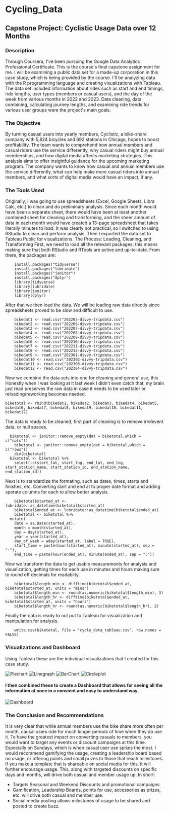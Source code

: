# Cycling_Data
## Capstone Project: Cyclistic Usage Data over 12 Months
### Description 
Through Coursera, I've been pursuing the Google Data Analytics Professional Certificate. This is the course's final capstone assignment for me. I will be examining a public data set for a made-up corporation in this case study, which is being provided by the course. I'll be analyzing data with the R programming language and creating visualizations with Tableau. The data set included information about rides such as start and end timings, ride lengths, user types (members or casual users), and the day of the week from various months in 2022 and 2023. Data cleaning, data combining, calculating journey lengths, and examining ride trends for various user groups were the project's main goals.
### The Objective
By turning casual users into yearly members, Cyclistic, a bike-share company with 5,824 bicycles and 692 stations in Chicago, hopes to boost profitability. The team wants to comprehend how annual members and casual riders use the service differently, why casual riders might buy annual memberships, and how digital media affects marketing strategies. This analysis aims to offer insightful guidance for the upcoming marketing program. The company wants to know how casual and annual members use the service differently, what can help make more casual riders into annual members, and what sorts of digital media would have an impact, if any.
### The Tools Used
Originally, I was going to use spreadsheets (Excel, Google Sheets, Libra Calc, etc.) to clean and do preliminary analysis. Since each month would have been a separate sheet, there would have been at least another combined sheet for cleaning and transforming, and the sheer amount of data in each month would have created a 13-page spreadsheet that takes literally minutes to load. It was clearly not practical, so I switched to using RStudio to clean and perform analysis. Then I exported the data set to Tableau Public for visualizations.
The Process: Loading, Cleaning, and Transforming
First, we need to load all the relevant packages; this means making sure that both RStudio and RTools are active and up-to-date. From there, the packages are:
```
	install.packages("tidyverse")
	install.packages("lubridate")
	install.packages("janitor")
	install.packages("dplyr")
	library(tidyverse)
	library(lubridate)
	library(janitor)
	library(dplyr)
```
After that we then load the data. We will be loading raw data directly since spreadsheets proved to be slow and difficult to use. 
```
	bikedat1 <- read.csv("202205-divvy-tripdata.csv")
	bikedat2 <- read.csv("202206-divvy-tripdata.csv")
	bikedat3 <- read.csv("202207-divvy-tripdata.csv")
	bikedat4 <- read.csv("202208-divvy-tripdata.csv")
	bikedat5 <- read.csv("202209-divvy-tripdata.csv")
	bikedat6 <- read.csv("202210-divvy-tripdata.csv")
	bikedat7 <- read.csv("202211-divvy-tripdata.csv")
	bikedat8 <- read.csv("202212-divvy-tripdata.csv")
	bikedat9 <- read.csv("202301-divvy-tripdata.csv")
	bikedat10 <- read.csv("202302-divvy-tripdata.csv")
	bikedat11 <- read.csv("202303-divvy-tripdata.csv")
	bikedat12 <- read.csv("202304-divvy-tripdata.csv")
```
Now  we combine the data sets into one for cleaning and general use, this Honestly when I was looking at it last week I didn’t even catch that, my brain just read preserves the raw data in case it needs to be used later or reloading/reworking becomes needed. 
```
biketotal <- rbind(bikedat1, bikedat2, bikedat3, bikedat4, bikedat5, bikedat6, bikedat7, bikedat8, bikedat9, bikedat10, bikedat11, bikedat12)
```
The data is ready to be cleaned, first part of cleaning is to remove irrelevent data, or null spaces.
```
  biketotal <- janitor::remove_empty(dat = biketotal,which = c("cols"))
	biketotal <- janitor::remove_empty(dat = biketotal,which = c("rows"))
	dim(biketotal)
  biketotal <- biketotal %>%  
  	select(-c(start_lat, start_lng, end_lat, end_lng, start_station_name, start_station_id, end_station_name, end_station_id))
```
Next is to standardize the formating, such as dates, times, starts and finishes, etc. Converting start and end at to proper date format and adding sperate columns for each to allow better analysis.
```
	biketotal$started_at <- lubridate::as_datetime(biketotal$started_at)
	biketotal$ended_at <- lubridate::as_datetime(biketotal$ended_at)
	biketotal <- biketotal %>%
  mutate(
    date = as.Date(started_at),
    month = month(started_at),
    day = day(started_at),
    year = year(started_at),
    day_of_week = wday(started_at, label = TRUE),
    start_time = paste(hour(started_at), minute(started_at), sep = ":"),
    end_time = paste(hour(ended_at), minute(ended_at), sep = ":"))
```
Now we transform the data to get usable measurements for analysis and visualization, getting times for each use in minutes and hours making sure to round off decimals for readablity. 
```
	biketotal$length_min <- difftime(biketotal$ended_at, biketotal$started_at, units = "mins")
	biketotal$length_min <- round(as.numeric(biketotal$length_min), 3)
	biketotal$length_hr <- difftime(biketotal$ended_at, biketotal$started_at, units = "hours")
	biketotal$length_hr <- round(as.numeric(biketotal$length_hr), 2)
```
Finally the data is ready to out put to Tableau for visualization and manipulation for analysis.
```
	write.csv(biketotal, file = "cycle_data_tableau.csv", row.names = FALSE)
```
### Visualizations and Dashboard
Using Tableau these are the individual visualizations that I created for this case study.


![Piechart](https://github.com/JZac42/Cycling_Data/assets/140922648/6b650269-ac12-4709-a12b-ab1889242482)
![Linegraph](https://github.com/JZac42/Cycling_Data/assets/140922648/e6e60bf6-c95f-4228-b023-4615abfdd079)
![BarChart](https://github.com/JZac42/Cycling_Data/assets/140922648/fa2dc307-7484-427d-acb5-d8aaa9f06545)
![Circleplot](https://github.com/JZac42/Cycling_Data/assets/140922648/54646ef5-8d95-4ac8-ab1d-5a724e4a260b)
#### I then combined these to create a Dashboard that allows for seeing all the information at once in a convient and easy to understand way.
![Dashboard](https://github.com/JZac42/Cycling_Data/assets/140922648/40e60ff7-031f-483c-b14f-a532962aa6b5)
### The Conclusion and Recommendations
It is very clear that while annual members use the bike share more often per month, causal users ride for much longer periods of time when they do use it. To have the greatest impact on converting casuals to members, you would want to target any events or discount campaigns at this time. Especially on Sundays, which is when casual user use spikes the most. I would recommend gamifying the usage, creating a leadership board based on usage, or offering points and small prizes to those that reach milestones. If you make a template that is shareable on social media for this, it will further encourage usage. This, along with targeted discounts on specific days and months, will drive both casual and member usage up. In short:
* Targets Seasonal and Weekend Discounts and promotional campaigns
* Gamification, Leadership Boards, points for use, accessories as prizes, etc. will drive both casual and member use.
* Social media posting allows milestones of usage to be shared and posted to create buzz.
